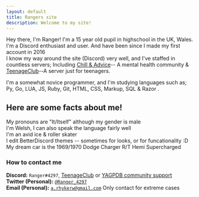 ```yaml
---
layout: default
title: Rangers site
description: Welcome to my site!
---
```


Hey there, I'm Ranger!
I'm a 15 year old pupil in highschool in the UK, Wales.  
I'm a Discord enthusiast and user. And have been since I made my first account in 2016  
I know my way around the site (Discord) very well, and I've staffed in countless servers; 
Including [Chill & Advice](https://discord.gg/advice)-- A mental health community & [TeenageClub](https://discord.gg/TpHwTpaKJG)--A server just for teenagers.  

I'm a somewhat novice programmer, and I'm studying languages such as; Py, Go, LUA, JS, Ruby, Git, HTML, CSS, Markup, SQL & Razor .

## Here are some facts about me! 

My pronouns are "It/Itself" although my gender is male  
I'm Welsh, I can also speak the language fairly well  
I'm an avid ice & roller skater  
I edit BetterDiscord themes -- sometimes for looks, or for funcationality :D  
My dream car is the 1969/1970 Dodge Charger R/T Hemi Supercharged

### How to contact me

**Discord:** `Ranger#4297`, [TeenageClub](https://discord.gg/TpHwTpaKJG) or [YAGPDB community support](https://discord.com/invite/4udtcA5)  
**Twitter (Personal):** [`@Ranger_4297`](https://twitter.com/Ranger_4297)  
**Email (Personal):** [`a.rhykerw@gmail.com`](mailto:a.rhykerw@gmail.com) Only contact for extreme cases  
